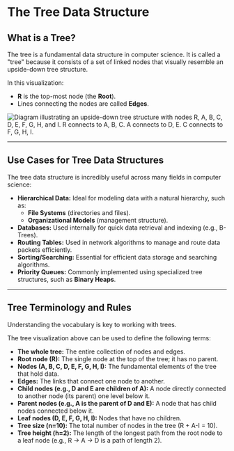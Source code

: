 # The Tree Data Structure

## What is a Tree?

The tree is a fundamental data structure in computer science. It is called a "tree" because it consists of a set of linked nodes that visually resemble an upside-down tree structure.

In this visualization:
* **R** is the top-most node (the **Root**).
* Lines connecting the nodes are called **Edges**.

![Diagram illustrating an upside-down tree structure with nodes R, A, B, C, D, E, F, G, H, and I. R connects to A, B, C. A connects to D, E. C connects to F, G, H, I.](image_8cb5f1.png)

---

## Use Cases for Tree Data Structures

The tree data structure is incredibly useful across many fields in computer science:

* **Hierarchical Data:** Ideal for modeling data with a natural hierarchy, such as:
    * **File Systems** (directories and files).
    * **Organizational Models** (management structure).
* **Databases:** Used internally for quick data retrieval and indexing (e.g., B-Trees).
* **Routing Tables:** Used in network algorithms to manage and route data packets efficiently.
* **Sorting/Searching:** Essential for efficient data storage and searching algorithms.
* **Priority Queues:** Commonly implemented using specialized tree structures, such as **Binary Heaps**.

---

## Tree Terminology and Rules

Understanding the vocabulary is key to working with trees.

The tree visualization above can be used to define the following terms:

* **The whole tree:** The entire collection of nodes and edges.
* **Root node (R):** The single node at the top of the tree; it has no parent.
* **Nodes (A, B, C, D, E, F, G, H, I):** The fundamental elements of the tree that hold data.
* **Edges:** The links that connect one node to another.
* **Child nodes (e.g., D and E are children of A):** A node directly connected to another node (its parent) one level below it.
* **Parent nodes (e.g., A is the parent of D and E):** A node that has child nodes connected below it.
* **Leaf nodes (D, E, F, G, H, I):** Nodes that have no children.
* **Tree size (n=10):** The total number of nodes in the tree (R + A-I = 10).
* **Tree height (h=2):** The length of the longest path from the root node to a leaf node (e.g., R -> A -> D is a path of length 2).
